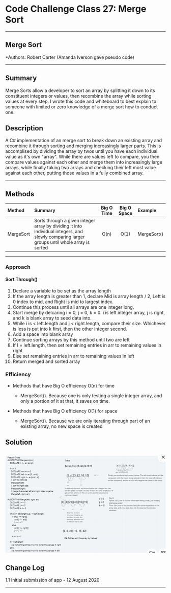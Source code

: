 # Code Challenge Class 27: Merge Sort
---

## Merge Sort

*Authors: Robert Carter (Amanda Iverson gave pseudo code)

---

## Summary

Merge Sorts allow a developer to sort an array by splitting it down to its constituent integers or values, then recombine the array while sorting values at every step.
I wrote this code and whiteboard to best explain to someone with limited or zero knowledge of a merge sort how to conduct one.

## Description

A C# implementation of an merge sort to break down an existing array and recombine it through sorting and merging increasingly larger parts.
This is accomplised by dividing the array by twos until you have each individual value as it's own "array". While there are values left to compare, you then compare values against each other and merge them into increasingly large arrays, while finally taking two arrays and checking their left most value against each other, putting those values in a fully combined array.


---

## Methods

| Method | Summary | Big O Time | Big O Space | Example | 
| :----------- | :----------- | :-------------: | :-------------: | :----------- |
| MergeSort | Sorts through a given integer array by dividing it into individual integers, and slowly comparing larger groups until whole array is sorted | O(n) | O(1) | MergeSort() |



---
### Approach

#### Sort Through()
1. Declare a variable to be set as the array length
2. If the array length is greater than 1, declare Mid is array length / 2, Left is 0 index to mid, and Right is mid to largest index.
3. Continue this process until all arrays are one integer long.
4. Start merge by delcaring i = 0, j = 0, k = 0. i is left integer array, j is right, and k is blank array to seed data into.
5. While i is < left.length and j < right.length, compare their size. Whichever is less is put into k first, then the other integer second.
6. Add a space into blank array
7. Continue sorting arrays by this method until two are left
8. If I = left.length, then set remaining entries in arr to remaining values in right
9. Else set remaining entries in arr to remaining values in left
10. Return merged and sorted array

### Efficiency
* Methods that have Big O efficiency O(n) for time
  * MergeSort(). Because one is only testing a single integer array, and only a portion of it at that, it saves on time.
 

* Methods that have Big O efficiency O(1) for space
  * MergeSort(). Because we are only iterating through part of an existing array, no new space is created


  
  
## Solution
![Whiteboard Image](./assets/codechallengeclass27-whiteboard.png)
---

## Change Log

1.1 Initial submission of app - 12 August 2020

---